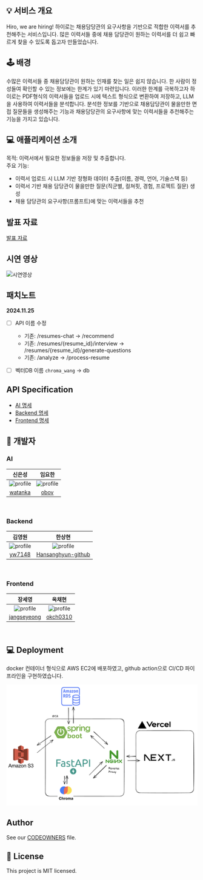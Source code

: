 ## 💡 서비스 개요
Hiro, we are hiring! 하이로는 채용담당관의 요구사항을 기반으로 적합한 이력서를 추천해주는 서비스입니다.
많은 이력서들 중에 채용 담당관이 원하는 이력서를 더 쉽고 빠르게 찾을 수 있도록 돕고자 만들었습니다. 

## 🕹️ 배경
수많은 이력서들 중 채용담당관이 원하는 인재를 찾는 일은 쉽지 않습니다.
한 사람이 정성들여 확인할 수 있는 정보에는 한계가 있기 마련입니다.
이러한 한계를 극복하고자 하이로는 PDF형식의 이력서들을 업로드 시에 텍스트 형식으로 변환하여 저장하고, LLM을 사용하여 이력서들을 분석합니다.
분석한 정보를 기반으로 채용담당관이 물을만한 면접 질문들을 생성해주는 기능과 채용담당관의 요구사항에 맞는 이력서들을 추천해주는 기능을 가지고 있습니다.

## 💻 애플리케이션 소개
목적: 이력서에서 필요한 정보들을 저장 및 추출합니다.  
주요 기능:
- 이력서 업로드 시 LLM 기반 정형화 데이터 추출(이름, 경력, 언어, 기술스택 등)
- 이력서 기반 채용 담당관이 물을만한 질문(직군별, 컬쳐핏, 경험, 프로젝트 질문) 생성
- 채용 담당관의 요구사항(프롬프트)에 맞는 이력서들을 추천

## 발표 자료
[발표 자료](https://docs.google.com/presentation/d/1YEJUHT7qd9TRm_0dpPf1YWuKhcvVdodfl4fss5eO22M/edit?usp=sharing)


## 시연 영상
![시연영상](docs/video/시연영상.gif)


## 패치노트
**2024.11.25**
- [ ] API 이름 수정
    - 기존: /resumes-chat -> /recommend
    - 기존: /resumes/{resume_id}/interview -> /resumes/{resume_id}/generate-questions
    - 기존: /analyze -> /process-resume
- [ ] 벡터DB 이름 `chroma_wang` -> db



## API Specification
- [AI 명세](./docs/ai.md)
- [Backend 명세](./docs/backend.md)
- [Frontend 명세](./docs/frontend.md)


## 💎 개발자
### AI
|                                                 신은성                                                  |                                                  임요한                                                  |
| :-----------------------------------------------------------------------------------------------------: | :------------------------------------------------------------------------------------------------------: |
| <img src="https://github.com/watanka.png" alt="profile" width="180" height="180"> | <img src="https://github.com/obov.png" alt="profile" width="180" height="180"> |
|                               [watanka](https://github.com/watanka)                               |                                  [obov](https://github.com/obov)                                  |

<br/>


### Backend

|                                                 김영원                                                  |                                                  한상현                                                  |
| :-----------------------------------------------------------------------------------------------------: | :------------------------------------------------------------------------------------------------------: |
| <img src="https://github.com/yw7148.png" alt="profile" width="180" height="180"> | <img src="https://github.com/Hansanghyun-github.png" alt="profile" width="180" height="180"> |
|                               [yw7148](https://github.com/yw7148)                               |                                  [Hansanghyun-github](https://github.com/Hansanghyun-github)                                  |

<br/>


### Frontend

|                                                 장세영                                                  |                                                  옥채현                                                  |
| :-----------------------------------------------------------------------------------------------------: | :------------------------------------------------------------------------------------------------------: |
| <img src="https://github.com/jangseyeong.png" alt="profile" width="180" height="180"> | <img src="https://github.com/okch0310.png" alt="profile" width="180" height="180"> |
|                               [jangseyeong](https://github.com/jangseyeong)                               |                                  [okch0310](https://github.com/okch0310)                                  |

<br/>

## 💻 Deployment
docker 컨테이너 형식으로 AWS EC2에 배포하였고, github action으로 CI/CD 파이프라인을 구현하였습니다.

![deployment](docs/img/full-app-architecture.png)

## Author

See our [CODEOWNERS](./.github/CODEOWNERS) file.






## 📝 License
This project is MIT licensed.

